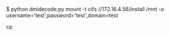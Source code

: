 $ python dmidecode.py
mount -t cifs //172.16.4.56/install /mnt -o username='test',password='test',domain=test

cp 
